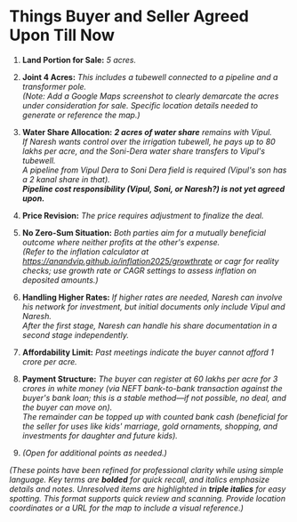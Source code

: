 # **Things Buyer and Seller Agreed Upon Till Now**

1. **Land Portion for Sale:** *5 acres.*

2. **Joint 4 Acres:** *This includes a tubewell connected to a pipeline and a transformer pole.*\
   *(Note: Add a Google Maps screenshot to clearly demarcate the acres under consideration for sale. Specific location details needed to generate or reference the map.)*

3. **Water Share Allocation:** ***2 acres of water share*** *remains with Vipul.*\
   *If Naresh wants control over the irrigation tubewell, he pays up to 80 lakhs per acre, and the Soni-Dera water share transfers to Vipul's tubewell.*\
   *A pipeline from Vipul Dera to Soni Dera field is required (Vipul's son has a 2 kanal share in that).*\
   ***Pipeline cost responsibility (Vipul, Soni, or Naresh?) is not yet agreed upon.***

4. **Price Revision:** *The price requires adjustment to finalize the deal.*

5. **No Zero-Sum Situation:** *Both parties aim for a mutually beneficial outcome where neither profits at the other's expense.*\
   *(Refer to the inflation calculator at https://anandvip.github.io/inflation2025/growthrate or cagr for reality checks; use growth rate or CAGR settings to assess inflation on deposited amounts.)*

6. **Handling Higher Rates:** *If higher rates are needed, Naresh can involve his network for investment, but initial documents only include Vipul and Naresh.*\
   *After the first stage, Naresh can handle his share documentation in a second stage independently.*

7. **Affordability Limit:** *Past meetings indicate the buyer cannot afford 1 crore per acre.*

8. **Payment Structure:** *The buyer can register at 60 lakhs per acre for 3 crores in white money (via NEFT bank-to-bank transaction against the buyer's bank loan; this is a stable method—if not possible, no deal, and the buyer can move on).*\
   *The remainder can be topped up with counted bank cash (beneficial for the seller for uses like kids' marriage, gold ornaments, shopping, and investments for daughter and future kids).*

9. *(Open for additional points as needed.)*

*(These points have been refined for professional clarity while using simple language. Key terms are **bolded** for quick recall, and italics emphasize details and notes. Unresolved items are highlighted in **triple italics** for easy spotting. This format supports quick review and scanning. Provide location coordinates or a URL for the map to include a visual reference.)*
